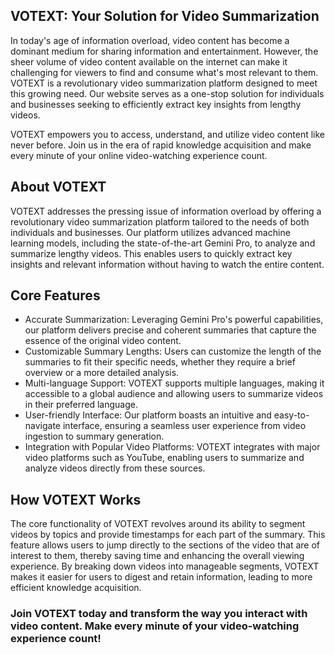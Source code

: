 ## VOTEXT: Your Solution for Video Summarization
In today's age of information overload, video content has become a dominant medium for sharing information and entertainment. However, the sheer volume of video content available on the internet can make it challenging for viewers to find and consume what's most relevant to them. VOTEXT is a revolutionary video summarization platform designed to meet this growing need. Our website serves as a one-stop solution for individuals and businesses seeking to efficiently extract key insights from lengthy videos.

VOTEXT empowers you to access, understand, and utilize video content like never before. Join us in the era of rapid knowledge acquisition and make every minute of your online video-watching experience count.

## About VOTEXT
VOTEXT addresses the pressing issue of information overload by offering a revolutionary video summarization platform tailored to the needs of both individuals and businesses. Our platform utilizes advanced machine learning models, including the state-of-the-art Gemini Pro, to analyze and summarize lengthy videos. This enables users to quickly extract key insights and relevant information without having to watch the entire content.

## Core Features
* Accurate Summarization: Leveraging Gemini Pro's powerful capabilities, our platform delivers precise and coherent summaries that capture the essence of the original video content.
* Customizable Summary Lengths: Users can customize the length of the summaries to fit their specific needs, whether they require a brief overview or a more detailed analysis.
* Multi-language Support: VOTEXT supports multiple languages, making it accessible to a global audience and allowing users to summarize videos in their preferred language.
* User-friendly Interface: Our platform boasts an intuitive and easy-to-navigate interface, ensuring a seamless user experience from video ingestion to summary generation.
* Integration with Popular Video Platforms: VOTEXT integrates with major video platforms such as YouTube, enabling users to summarize and analyze videos directly from these sources.
## How VOTEXT Works
The core functionality of VOTEXT revolves around its ability to segment videos by topics and provide timestamps for each part of the summary. This feature allows users to jump directly to the sections of the video that are of interest to them, thereby saving time and enhancing the overall viewing experience. By breaking down videos into manageable segments, VOTEXT makes it easier for users to digest and retain information, leading to more efficient knowledge acquisition.

### Join VOTEXT today and transform the way you interact with video content. Make every minute of your video-watching experience count!
